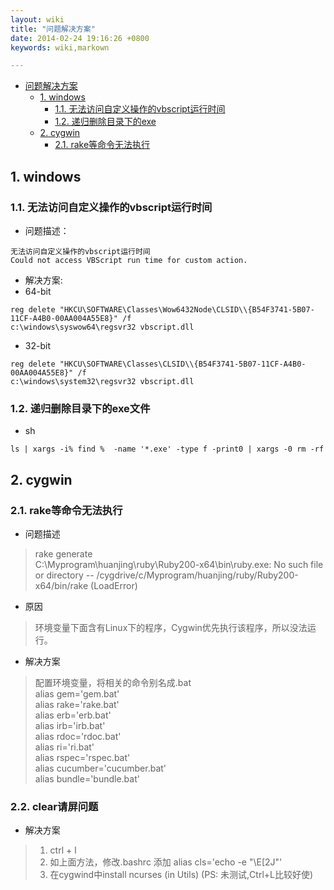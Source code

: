 ```yaml
---
layout: wiki
title: "问题解决方案"
date: 2014-02-24 19:16:26 +0800
keywords: wiki,markown

---
```


<div class="toc" markdown="1">

*   [问题解决方案](#toc1)
    *   [1. windows](#toc_1.1)
    	*	[1.1. 无法访问自定义操作的vbscript运行时间](#toc_1.1.1)
    	*	[1.2. 递归删除目录下的exe](#toc_1.1.2)
	*	[2. cygwin](#toc_1.2)
		*	[2.1. rake等命令无法执行](#toc_1.2.1)

</div><div class="neirong" markdown="1">


<h2 id="toc_1.1">1. windows</h2>
<h3 id="toc_1.1.1">1.1. 无法访问自定义操作的vbscript运行时间</h3>

*	问题描述：

```
无法访问自定义操作的vbscript运行时间
Could not access VBScript run time for custom action.
```

*	解决方案:
 *	64-bit  
	
```
reg delete "HKCU\SOFTWARE\Classes\Wow6432Node\CLSID\\{B54F3741-5B07-11CF-A4B0-00AA004A55E8}" /f
c:\windows\syswow64\regsvr32 vbscript.dll
```
	
 *	32-bit   

```
reg delete "HKCU\SOFTWARE\Classes\CLSID\\{B54F3741-5B07-11CF-A4B0-00AA004A55E8}" /f
c:\windows\system32\regsvr32 vbscript.dll	
```


<h3 id="toc_1.1.2">1.2. 递归删除目录下的exe文件</h3>

*	sh

```
ls | xargs -i% find %  -name '*.exe' -type f -print0 | xargs -0 rm -rf
```

<h2 id="toc_1.2">2. cygwin</h2>
<h3 id="toc_1.2.1">2.1. rake等命令无法执行</h3>

*	问题描述   

> rake generate  
> C:\Myprogram\huanjing\ruby\Ruby200-x64\bin\ruby.exe: No such file or directory -- /cygdrive/c/Myprogram/huanjing/ruby/Ruby200-x64/bin/rake (LoadError)    

*	原因  

> 环境变量下面含有Linux下的程序，Cygwin优先执行该程序，所以没法运行。  

*	解决方案  

> 配置环境变量，将相关的命令别名成.bat  
> alias gem='gem.bat'  
> alias rake='rake.bat'  
> alias erb='erb.bat'  
> alias irb='irb.bat'  
> alias rdoc='rdoc.bat'  
> alias ri='ri.bat'  
> alias rspec='rspec.bat'  
> alias cucumber='cucumber.bat'  
> alias bundle='bundle.bat'   

<h3 id="toc_1.2.1">2.2. clear请屏问题</h3>

*	解决方案   

> 1) ctrl + l  
> 2) 如上面方法，修改.bashrc 添加 alias cls='echo -e "\E[2J"'    
> 3) 在cygwind中install ncurses (in Utils) (PS: 未测试,Ctrl+L比较好使)  
